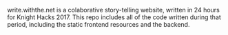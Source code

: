 write.withthe.net is a colaborative story-telling website, written in 24 hours for Knight Hacks 2017. This repo includes all of the code 
written during that period, including the static frontend resources and the backend.
